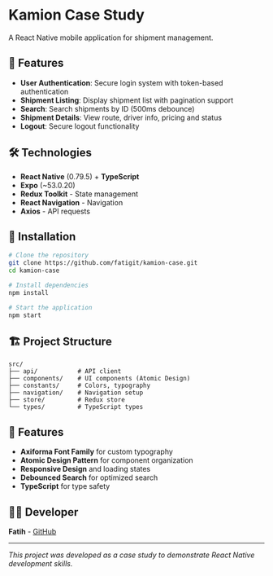 # Kamion Case Study

A React Native mobile application for shipment management.

## 🚀 Features

- **User Authentication**: Secure login system with token-based authentication
- **Shipment Listing**: Display shipment list with pagination support
- **Search**: Search shipments by ID (500ms debounce)
- **Shipment Details**: View route, driver info, pricing and status
- **Logout**: Secure logout functionality

## 🛠️ Technologies

- **React Native** (0.79.5) + **TypeScript**
- **Expo** (~53.0.20)
- **Redux Toolkit** - State management
- **React Navigation** - Navigation
- **Axios** - API requests

## 📱 Installation

```bash
# Clone the repository
git clone https://github.com/fatigit/kamion-case.git
cd kamion-case

# Install dependencies
npm install

# Start the application
npm start
```

## 🏗️ Project Structure

```
src/
├── api/           # API client
├── components/    # UI components (Atomic Design)
├── constants/     # Colors, typography
├── navigation/    # Navigation setup
├── store/         # Redux store
└── types/         # TypeScript types
```

## 🎨 Features

- **Axiforma Font Family** for custom typography
- **Atomic Design Pattern** for component organization
- **Responsive Design** and loading states
- **Debounced Search** for optimized search
- **TypeScript** for type safety

## 👨‍💻 Developer

**Fatih** - [GitHub](https://github.com/fatigit)

---

_This project was developed as a case study to demonstrate React Native development skills._
